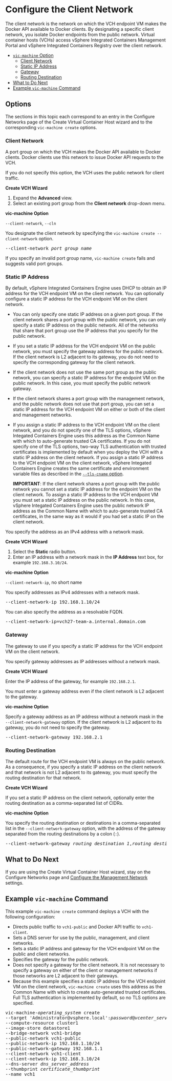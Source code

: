# Configure the Client Network #

The client network is the network on which the VCH endpoint VM makes the Docker API available to Docker clients. By designating a specific client network, you isolate Docker endpoints from the public network. Virtual container hosts (VCHs) access vSphere Integrated Containers Management Portal and vSphere Integrated Containers Registry over the client network. 

- [`vic-machine` Option](#options)
  - [Client Network](#client-network) 
  - [Static IP Address](#static-ip)
  - [Gateway](#gateway)
  - [Routing Destination](#routing)
- [What to Do Next](#whatnext)
- [Example `vic-machine` Command](#example)

## Options <a id="options"></a>

The sections in this topic each correspond to an entry in the Configure Networks page of the Create Virtual Container Host wizard and to the  corresponding `vic-machine create` options.

### Client Network <a id="client-network"></a> 

A port group on which the VCH makes the Docker API available to Docker clients. Docker clients use this network to issue Docker API requests to the VCH.

If you do not specify this option, the VCH uses the public network for client traffic.

**Create VCH Wizard**

1. Expand the **Advanced** view.
2. Select an existing port group from the **Client network** drop-down menu.

**vic-machine Option** 

`--client-network`, `--cln`

You designate the client network by specifying the `vic-machine create --client-network` option.  

<pre>--client-network <i>port_group_name</i></pre>

 If you specify an invalid port group name, `vic-machine create` fails and suggests valid port groups.

### Static IP Address <a id="static-ip"></a>

By default, vSphere Integrated Containers Engine uses DHCP to obtain an IP address for the VCH endpoint VM on the client network. You can  optionally configure a static IP address for the VCH endpoint VM on the client network.

- You can only specify one static IP address on a given port group. If the client network shares a port group with the public network, you can only specify a static IP address on the public network. All of the networks that share that port group use the IP address that you specify for the public network.
- If you set a static IP address for the VCH endpoint VM on the public network, you must specify the gateway address for the public network. If the client network is L2 adjacent to its gateway, you do not need to specify the corresponding gateway for the client network.
- If the client network does not use the same port group as the public network, you can specify a static IP address for the endpoint VM on the public network. In this case, you must specify the public network gateway. 
- If the client network shares a port group with the management network, and the public network does not use that port group, you can set a static IP address for the VCH endpoint VM on either or both of the client and management networks.
- If you assign a static IP address to the VCH endpoint VM on the client network, and you do not specify one of the TLS options, vSphere Integated Containers Engine uses this address as the Common Name with which to auto-generate trusted CA certificates. If you do not specify one of the TLS options, two-way TLS authentication with trusted certificates is implemented by default when you deploy the VCH with a static IP address on the client network. If you assign a static IP address to the VCH endpoint VM on the client network, vSphere Integated Containers Engine creates the same certificate and environment variable files as described in the [`--tls-cname` option](tls_auto_certs.md#tls-cname).
 
    **IMPORTANT**: If the client network shares a port group with the public network you cannot set a static IP address for the endpoint VM on the client network. To assign a static IP address to the VCH endpoint VM you must set a static IP address on the public network. In this case, vSphere Integated Containers Engine uses the public network IP address as the Common Name with which to auto-generate trusted CA certificates, in the same way as it would if you had set a static IP on the client network.

You specify the address as an IPv4 address with a network mask.

**Create VCH Wizard**

1. Select the **Static** radio button.
2. Enter an IP address with a network mask in the **IP Address** text box, for example `192.168.3.10/24`.

**vic-machine Option** 

`--client-network-ip`, no short name

You specify addresses as IPv4 addresses with a network mask.

<pre>--client-network-ip 192.168.1.10/24</pre>

You can also specify the address as a resolvable FQDN.

<pre>--client-network-ip=vch27-team-a.internal.domain.com</pre>

### Gateway <a id="gateway"></a>

The gateway to use if you specify a static IP address for the VCH endpoint VM on the client network. 

You specify gateway addresses as IP addresses without a network mask.

**Create VCH Wizard**

Enter the IP address of the gateway, for example `192.168.2.1`.

You must enter a gateway address even if the client network is L2 adjacent to the gateway.

**vic-machine Option** 

Specify a gateway address as an IP address without a network mask in the `--client-network-gateway` option. If the client network is L2 adjacent to its gateway, you do not need to specify the gateway.

<pre>--client-network-gateway 192.168.2.1</pre>

### Routing Destination <a id="routing"></a>

The default route for the VCH endpoint VM is always on the public network. As a consequence, if you specify a static IP address on the client network and that network is not L2 adjacent to its gateway, you must specify the routing destination for that network. 

**Create VCH Wizard**

If you set a static IP address on the client network, optionally enter the routing destination as a comma-separated list of CIDRs.

**vic-machine Option** 

You specify the routing destination or destinations in a comma-separated list in the `--client-network-gateway` option, with the address of the gateway separated from the routing destinations by a colon (`:`).

<pre>--client-network-gateway <i>routing_destination_1</i>,<i>routing_destination_2</i>:<i>gateway_address</i></pre>

## What to Do Next <a id="whatnext"></a>

If you are using the Create Virtual Container Host wizard, stay on the Configure Networks page and [Configure the Management Network](mgmt_network.md) settings.

## Example `vic-machine` Command <a id="example"></a>

This example `vic-machine create` command deploys a VCH with the following configuration:

- Directs public traffic to `vch1-public` and Docker API traffic to `vch1-client`.
- Sets a DNS server for use by the public, management, and client networks.
- Sets a static IP address and gateway for the VCH endpoint VM on the public and client networks.
- Specifies the gateway for the public network.
- Does not specify a gateway for the client network. It is not necessary to specify a gateway on either of the client or management networks if those networks are L2 adjacent to their gateways.
- Because this example specifies a static IP address for the VCH endpoint VM on the client network, `vic-machine create` uses this address as the Common Name with which to create auto-generated trusted certificates. Full TLS authentication is implemented by default, so no TLS options are specified. 

<pre>vic-machine-<i>operating_system</i> create
--target 'Administrator@vsphere.local':<i>password</i>@<i>vcenter_server_address</i>/dc1
--compute-resource cluster1
--image-store datastore1
--bridge-network vch1-bridge
--public-network vch1-public
--public-network-ip 192.168.1.10/24
--public-network-gateway 192.168.1.1
--client-network vch1-client
--client-network-ip 192.168.3.10/24
--dns-server <i>dns_server_address</i>
--thumbprint <i>certificate_thumbprint</i>
--name vch1
</pre>